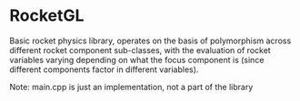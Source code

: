 # RocketGL
Basic rocket physics library, operates on the basis of polymorphism across different rocket component sub-classes, with the evaluation of rocket variables varying depending on what the focus component is (since different components factor in different variables).

Note: main.cpp is just an implementation, not a part of the library

